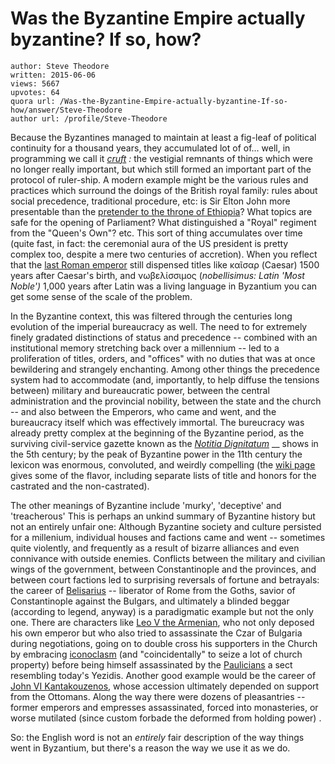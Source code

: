 # Was the Byzantine Empire actually byzantine? If so, how?

	author: Steve Theodore
	written: 2015-06-06
	views: 5667
	upvotes: 64
	quora url: /Was-the-Byzantine-Empire-actually-byzantine-If-so-how/answer/Steve-Theodore
	author url: /profile/Steve-Theodore


Because the Byzantines managed to maintain at least a fig-leaf of political continuity for a thousand years, they accumulated lot of of... well, in programming we call it _[cruft](http://en.wikipedia.org/wiki/Cruft)_ _:_ the vestigial remnants of things which were no longer really important, but which still formed an important part of the protocol of ruler-ship. A modern example might be the various rules and practices which surround the doings of the British royal family: rules about social precedence, traditional procedure, etc: is Sir Elton John more presentable than the [pretender to the throne of Ethiopia](http://www.ethiopiancrown.org/press.htm)? What topics are safe for the opening of Parliament? What distinguished a "Royal" regiment from the "Queen's Own"? etc. This sort of thing accumulates over time (quite fast, in fact: the ceremonial aura of the US president is pretty complex too, despite a mere two centuries of accretion). When you reflect that the [last Roman emperor](https://www.quora.com/Who-was-the-last-decent-Roman-emperor) still dispensed titles like καῖσαρ (Caesar) 1500 years after Caesar's birth, and νωβελίσσιμος (_nobellisimus: Latin 'Most Noble')_ 1,000 years after Latin was a living language in Byzantium you can get some sense of the scale of the problem.

In the Byzantine context, this was filtered through the centuries long evolution of the imperial bureaucracy as well. The need to for extremely finely gradated distinctions of status and precedence -- combined with an institutional memory stretching back over a millennium -- led to a proliferation of titles, orders, and "offices" with no duties that was at once bewildering and strangely enchanting. Among other things the precedence system had to accommodate (and, importantly, to help diffuse the tensions between) military and bureaucratic power, between the central administration and the provincial nobility, between the state and the church -- and also between the Emperors, who came and went, and the bureaucracy itself which was effectively immortal. The bureucracy was already pretty complex at the beginning of the Byzantine period, as the surviving civil-service gazette known as the _[Notitia Dignitatum](http://legacy.fordham.edu/halsall/source/notitiadignitatum.asp)_ __ shows in the 5th century; by the peak of Byzantine power in the 11th century the lexicon was enormous, convoluted, and weirdly compelling (the [wiki page](http://en.wikipedia.org/wiki/Byzantine_bureaucracy_and_aristocracy) gives some of the flavor, including separate lists of title and honors for the castrated and the non-castrated).

The other meanings of Byzantine include 'murky', 'deceptive' and 'treacherous' This is perhaps an unkind summary of Byzantine history but not an entirely unfair one: Although Byzantine society and culture persisted for a millenium, individual houses and factions came and went -- sometimes quite violently, and frequently as a result of bizarre alliances and even connivance with outside enemies. Conflicts between the military and civilian wings of the government, between Constantinople and the provinces, and between court factions led to surprising reversals of fortune and betrayals: the career of [Belisarius](http://en.wikipedia.org/wiki/Belisarius) -- liberator of Rome from the Goths, savior of Constantinople against the Bulgars, and ultimately a blinded beggar (according to legend, anyway) is a paradigmatic example but not the only one. There are characters like [Leo V the Armenian](http://en.wikipedia.org/wiki/Leo_V_the_Armenian), who not only deposed his own emperor but who also tried to assassinate the Czar of Bulgaria during negotiations, going on to double cross his supporters in the Church by embracing [iconoclasm](http://en.wikipedia.org/wiki/Byzantine_Iconoclasm) (and "coincidentally" to seize a lot of church property) before being himself assassinated by the [Paulicians](http://en.wikipedia.org/wiki/Paulicianism) a sect resembling today's Yezidis. Another good example would be the career of [John VI Kantakouzenos](http://en.wikipedia.org/wiki/John_VI_Kantakouzenos#Reign), whose accession ultimately depended on support from the Ottomans. Along the way there were dozens of pleasantries -- former emperors and empresses assassinated, forced into monasteries, or worse mutilated (since custom forbade the deformed from holding power) .

So: the English word is not an _entirely_ fair description of the way things went in Byzantium, but there's a reason the way we use it as we do.

